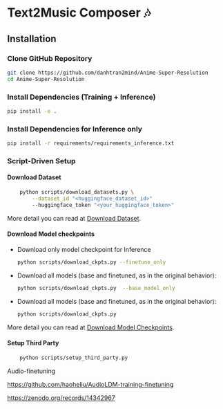 # Text2Music Composer 🎶








## Installation
### Clone GitHub Repository
```bash
git clone https://github.com/danhtran2mind/Anime-Super-Resolution
cd Anime-Super-Resolution
```
### Install Dependencies (Training + Inference)
```bash
pip install -e .
```
### Install Dependencies for Inference only
```bash
pip install -r requirements/requirements_inference.txt
```
### Script-Driven Setup

#### Download Dataset
```bash
    python scripts/download_datasets.py \
        --dataset_id "<huggingface_dataset_id>"
        --huggingface_token "<your_huggingface_token>"
```
More detail you can read at [Download Dataset](docs/scripts/download_dataset_doc.md).

#### Download Model checkpoints

- Download only model checkpoint for Inference
    ```bash
    python scripts/download_ckpts.py --finetune_only
    ```

- Download all models (base and finetuned, as in the original behavior):
    ```bash
    python scripts/download_ckpts.py  --base_model_only
    ```
- Download all models (base and finetuned, as in the original behavior):
    ```bash
    python scripts/download_ckpts.py
    ```

More detail you can read at [Download Model Checkpoints](docs/scripts/download_model_ckpts.md).

#### Setup Third Party
```bash
    python scripts/setup_third_party.py
```






Audio-finetuning

https://github.com/haoheliu/AudioLDM-training-finetuning

https://zenodo.org/records/14342967